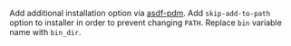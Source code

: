 Add additional installation option via [asdf-pdm](https://github.com/1oglop1/asdf-pdm).
Add `skip-add-to-path` option to installer in order to prevent changing `PATH`.
Replace `bin` variable name with `bin_dir`.
